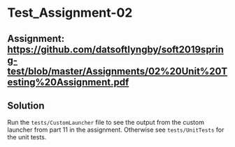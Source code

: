 # Test_Assignment-02
## Assignment: https://github.com/datsoftlyngby/soft2019spring-test/blob/master/Assignments/02%20Unit%20Testing%20Assignment.pdf
## Solution
Run the ```tests/CustomLauncher``` file to see the output from the custom launcher from part 11 in the assignment. Otherwise see ```tests/UnitTests``` for the unit tests.
